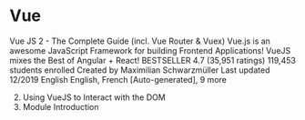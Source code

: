 # Vue

Vue JS 2 - The Complete Guide (incl. Vue Router & Vuex)
Vue.js is an awesome JavaScript Framework for building Frontend Applications! VueJS mixes the Best of Angular + React!
BESTSELLER
4.7 (35,951 ratings)
119,453 students enrolled
Created by Maximilian Schwarzmüller
Last updated 12/2019
 English
 English, French [Auto-generated], 9 more

2. Using VueJS to Interact with the DOM
1. Module Introduction